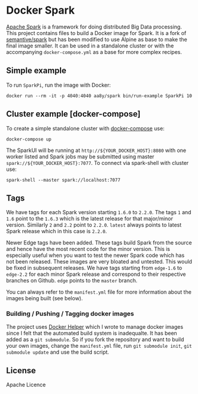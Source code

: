 # Docker Spark

[Apache Spark](http://spark.apache.org) is a framework for doing distributed Big Data processing. This project contains files to build a Docker image for Spark. It is a fork of [semantive/spark](https://github.com/Semantive/docker-spark) but has been modified to use Alpine as base to make the final image smaller. It can be used in a standalone cluster or with the accompanying `docker-compose.yml` as a base for more complex recipes.

## Simple example

To run `SparkPi`, run the image with Docker:

```
docker run --rm -it -p 4040:4040 aa8y/spark bin/run-example SparkPi 10
```

## Cluster example [docker-compose]

To create a simple standalone cluster with [docker-compose](http://docs.docker.com/compose) use:

```
docker-compose up
```

The SparkUI will be running at `http://${YOUR_DOCKER_HOST}:8080` with one worker listed and Spark jobs may be submitted using master `spark://${YOUR_DOCKER_HOST}:7077`. To connect via spark-shell with cluster use:

```
spark-shell --master spark://localhost:7077
```

## Tags

We have tags for each Spark version starting `1.6.0` to `2.2.0`. The tags `1` and `1.6` point to the `1.6.3` which is the latest release for that major/minor version. Similarly `2` and `2.2` point to `2.2.0`. `latest` always points to latest Spark release which in this case is `2.2.0`.

Newer Edge tags have been added. These tags build Spark from the source and hence have the most recent code for the minor version. This is especially useful when you want to test the newer Spark code which has not been released. These images are very bloated and untested. This would be fixed in subsequent releases. We have tags starting from `edge-1.6` to `edge-2.2` for each minor Spark release and correspond to their respective branches on Github. `edge` points to the `master` branch.

You can always refer to the `manifest.yml` file for more information about the images being built (see below).

### Building / Pushing / Tagging docker images

The project uses [Docker Helper](https://github.com/aa8y/docker-helper) which I wrote to manage docker images since I felt that the automated build system is inadequalte. It has been added as a `git submodule`. So if you fork the repository and want to build your own images, change the `manifest.yml` file, run `git submodule init`, `git submodule update` and use the build script.

## License

Apache Licence
